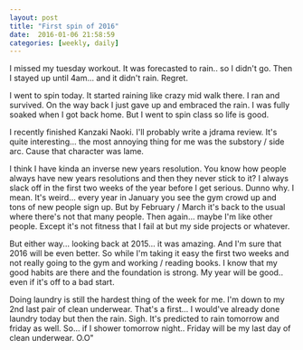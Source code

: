 ```yaml
---
layout: post
title: "First spin of 2016"
date:  2016-01-06 21:58:59
categories: [weekly, daily]
---
```

I missed my tuesday workout. It was forecasted to rain.. so I didn't go. Then I stayed up until 4am... and it didn't rain. Regret.

I went to spin today. It started raining like crazy mid walk there. I ran and survived. On the way back I just gave up and embraced the rain. I was fully soaked when I got back home. But I went to spin class so life is good.

I recently finished Kanzaki Naoki. I'll probably write a jdrama review. It's quite interesting... the most annoying thing for me was the substory / side arc. Cause that character was lame.

I think I have kinda an inverse new years resolution. You know how people always have new years resolutions and then they never stick to it? I always slack off in the first two weeks of the year before I get serious. Dunno why. I mean. It's weird... every year in January you see the gym crowd up and tons of new people sign up. But by February / March it's back to the usual where there's not that many people. Then again... maybe I'm like other people. Except it's not fitness that I fail at but my side projects or whatever.

But either way... looking back at 2015... it was amazing. And I'm sure that 2016 will be even better. So while I'm taking it easy the first two weeks and not really going to the gym and working / reading books. I know that my good habits are there and the foundation is strong. My year will be good.. even if it's off to a bad start. 

Doing laundry is still the hardest thing of the week for me. I'm down to my 2nd last pair of clean underwear. That's a first... I would've already done laundry today but then the rain. Sigh. It's predicted to rain tomorrow and friday as well. So... if I shower tomorrow night.. Friday will be my last day of clean underwear. O.O"


